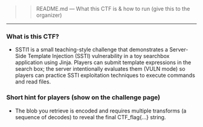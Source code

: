 >> README.md — What this CTF is & how to run (give this to the organizer)
---
### What is this CTF?

+ SSTI1 is a small teaching-style challenge that demonstrates a Server-Side Template Injection (SSTI)
vulnerability in a toy searchbox application using Jinja. Players can submit template expressions 
in the search box; the server intentionally evaluates them (VULN mode) so players can practice 
SSTI exploitation techniques to execute commands and read files.

### Short hint for players (show on the challenge page)

+ The blob you retrieve is encoded and requires multiple transforms (a sequence of decodes) to
reveal the final CTF_flag{...} string.
